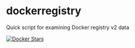 # dockerregistry

Quick script for examining Docker registry v2 data

[![Docker Stars](https://img.shields.io/docker/stars/lizrice/dockerregistry.svg?maxAge=2592000)]()
